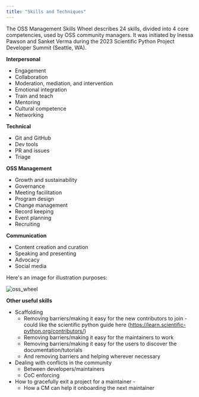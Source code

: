 ```yaml
---
title: "Skills and Techniques"
---
```


The OSS Management Skills Wheel describes 24 skills, divided into 4 core
competencies, used by OSS community managers. It was initiated by Inessa Pawson
and Sanket Verma during the 2023 Scientific Python Project Developer Summit
(Seattle, WA).

**Interpersonal**

- Engagement
- Collaboration
- Moderation, mediation, and intervention
- Emotional integration
- Train and teach
- Mentoring
- Cultural competence
- Networking

**Technical**

- Git and GitHub
- Dev tools
- PR and issues
- Triage

**OSS Management**

- Growth and sustainability
- Governance
- Meeting facilitation
- Program design
- Change management
- Record keeping
- Event planning
- Recruiting

**Communication**

- Content creation and curation
- Speaking and presenting
- Advocacy
- Social media

Here's an image for illustration purposes:

![oss_wheel](../content/community/oss_wheel.png)

**Other useful skills**

- Scaffolding
  - Removing barriers/making it easy for the new contributors to join - could
    like the scientific python guide here
    (https://learn.scientific-python.org/contributors/)
  - Removing barriers/making it easy for the maintainers to work
  - Removing barriers/making it easy for the users to discover the
    documentation/tutorials
  - And removing barriers and helping wherever necessary
- Dealing with conflicts in the community
  - Between developers/maintainers
  - CoC enforcing
- How to gracefully exit a project for a maintainer -
  - How a CM can help it onboarding the next maintainer
